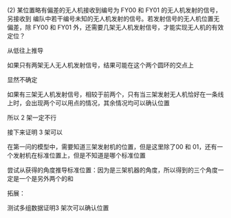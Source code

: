 (2) 某位置略有偏差的无人机接收到编号为 FY00 和 FY01 的无人机发射的信号，另接收到 编队中若干编号未知的无人机发射的信号。若发射信号的无人机位置无偏差，除 FY00 和 FY01 外，还需要几架无人机发射信号，才能实现无人机的有效定位？



从低往上推导

如果只有两架无人无人机发射信号，结果可能在这个两个圆环的交点上

显然不确定



如果有三架无人机发射信号，相较于前两个，只有当三架发射无人机恰好在一条线上时，会出现两个可以用点的情况，其余情况均可以确认位置


所以 2 架一定不行

接下来证明 3 架可以

在第一问的模型中，需要知道三架发射机的位置，但是这里除了00 和 01，还有一个发射机在标准位置上，但是不知道是哪个标准位置

尝试从获得的角度推导标准位置：因为是三架机器的角度，所以得到的三个角度一定是一个是另外两个的和





拓展：

测试多组数据证明3 架次可以确认位置
